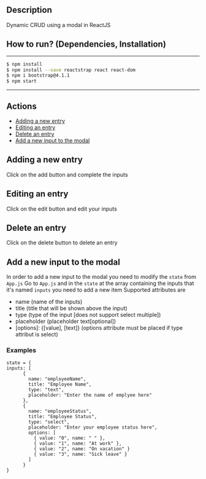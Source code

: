 ## Description

Dynamic CRUD using a modal in ReactJS

## How to run? (Dependencies, Installation)

---

```sh
$ npm install
$ npm install --save reactstrap react react-dom
$ npm i bootstrap@4.1.1
$ npm start
```

---

## Actions

- [Adding a new entry](#add_new_entry)
- [Editing an entry](#edit_entry)
- [Delete an entry](#delete_entry)
- [Add a new input to the modal](#add_new_input)

## Adding a new entry

Click on the add button and complete the inputs

## Editing an entry

Click on the edit button and edit your inputs

## Delete an entry

Click on the delete button to delete an entry

## Add a new input to the modal

In order to add a new input to the modal you need to modify the `state` from `App.js`
Go to `App.js` and in the `state` at the array containing the inputs that it's named `inputs` you need to add a new item
Supported attributes are

- name (name of the inputs)
- title (title that will be shown above the input)
- type (type of the input [does not support select multiple])
- placeholder (placeholder text[optional])
- [options]: {[value], [text]} (options attribute must be placed if type attribut is select)

### Examples

```
state = {
inputs: [
      {
        name: "employeeName",
        title: "Employee Name",
        type: "text",
        placeholder: "Enter the name of emplyee here"
      },
      {
        name: "employeeStatus",
        title: "Employee Status",
        type: "select",
        placeholder: "Enter your employee status here",
        options: [
          { value: "0", name: " " },
          { value: "1", name: "At work" },
          { value: "2", name: "On vacation" }
          { value: "3", name: "Sick leave" }
        ]
      }
}
```
